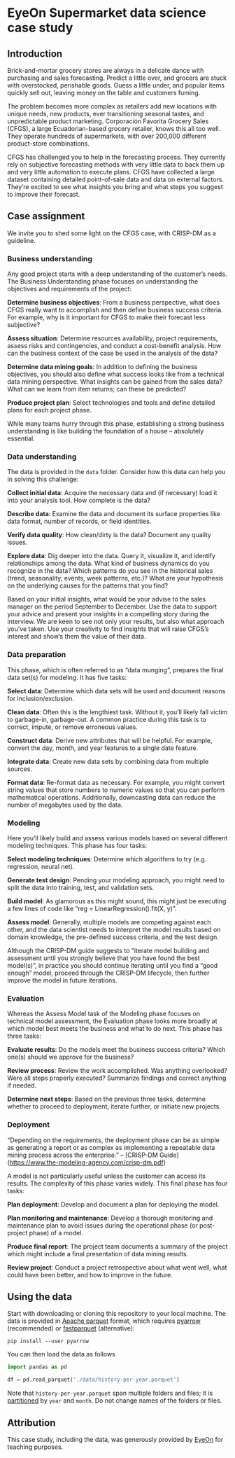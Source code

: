 # EyeOn Supermarket data science case study

## Introduction

Brick-and-mortar grocery stores are always in a delicate dance with purchasing and sales forecasting. Predict a little over, and grocers are stuck with overstocked, perishable goods. Guess a little under, and popular items quickly sell out, leaving money on the table and customers fuming.

The problem becomes more complex as retailers add new locations with unique needs, new products, ever transitioning seasonal tastes, and unpredictable product marketing. Corporación Favorita Grocery Sales (CFGS), a large Ecuadorian-based grocery retailer, knows this all too well. They operate hundreds of supermarkets, with over 200,000 different product-store combinations.

CFGS has challenged you to help in the forecasting process. They currently rely on subjective forecasting methods with very little data to back them up and very little automation to execute plans. CFGS have collected a large dataset containing detailed point-of-sale data and data on external factors. They’re excited to see what insights you bring and what steps you suggest to improve their forecast.

## Case assignment

We invite you to shed some light on the CFGS case, with CRISP-DM as a guideline.

### Business understanding

Any good project starts with a deep understanding of the customer’s needs. The Business Understanding phase focuses on understanding the objectives and requirements of the project:

**Determine business objectives**: From a business perspective, what does CFGS really want to accomplish and then define business success criteria. For example, why is it important for CFGS to make their forecast less subjective?

**Assess situation**: Determine resources availability, project requirements, assess risks and contingencies, and conduct a cost-benefit analysis. How can the business context of the case be used in the analysis of the data?

**Determine data mining goals**: In addition to defining the business objectives, you should also define what success looks like from a technical data mining perspective. What insights can be gained from the sales data? What can we learn from item returns; can these be predicted?

**Produce project plan**: Select technologies and tools and define detailed plans for each project phase.

While many teams hurry through this phase, establishing a strong business understanding is like building the foundation of a house – absolutely essential.

### Data understanding

The data is provided in the `data` folder. Consider how this data can help you in solving this challenge:

**Collect initial data**: Acquire the necessary data and (if necessary) load it into your analysis tool. How complete is the data?

**Describe data**: Examine the data and document its surface properties like data format, number of records, or field identities.

**Verify data quality**: How clean/dirty is the data? Document any quality issues.

**Explore data**: Dig deeper into the data. Query it, visualize it, and identify relationships among the data. What kind of business dynamics do you recognize in the data? Which patterns do you see in the historical sales (trend, seasonality, events, week patterns, etc.)? What are your hypothesis on the underlying causes for the patterns that you find?

Based on your initial insights, what would be your advise to the sales manager on the period September to December. Use the data to support your advice and present your insights in a compelling story during the interview. We are keen to see not only your results, but also what approach you’ve taken. Use your creativity to find insights that will raise CFGS’s interest and show’s them the value of their data.

### Data preparation 

This phase, which is often referred to as “data munging”, prepares the final data set(s) for modeling. It has five tasks:

**Select data**: Determine which data sets will be used and document reasons for inclusion/exclusion.

**Clean data**: Often this is the lengthiest task. Without it, you’ll likely fall victim to garbage-in, garbage-out. A common practice during this task is to correct, impute, or remove erroneous values.

**Construct data**: Derive new attributes that will be helpful. For example, convert the day, month, and year features to a single date feature.

**Integrate data**: Create new data sets by combining data from multiple sources.

**Format data**: Re-format data as necessary. For example, you might convert string values that store numbers to numeric values so that you can perform mathematical operations. Additionally, downcasting data can reduce the number of megabytes used by the data.

### Modeling

Here you’ll likely build and assess various models based on several different modeling techniques. This phase has four tasks:

**Select modeling techniques**: Determine which algorithms to try (e.g. regression, neural net).

**Generate test design**: Pending your modeling approach, you might need to split the data into training, test, and validation sets.

**Build model**: As glamorous as this might sound, this might just be executing a few lines of code like “reg = LinearRegression().fit(X, y)”.

**Assess model**: Generally, multiple models are competing against each other, and the data scientist needs to interpret the model results based on domain knowledge, the pre-defined success criteria, and the test design.

Although the CRISP-DM guide suggests to “iterate model building and assessment until you strongly believe that you have found the best model(s)”, in practice you should continue iterating until you find a “good enough” model, proceed through the CRISP-DM lifecycle, then further improve the model in future iterations. 

### Evaluation

Whereas the Assess Model task of the Modeling phase focuses on technical model assessment, the Evaluation phase looks more broadly at which model best meets the business and what to do next. This phase has three tasks:

**Evaluate results**: Do the models meet the business success criteria? Which one(s) should we approve for the business?

**Review process**: Review the work accomplished. Was anything overlooked? Were all steps properly executed? Summarize findings and correct anything if needed.

**Determine next steps**: Based on the previous three tasks, determine whether to proceed to deployment, iterate further, or initiate new projects.

### Deployment

“Depending on the requirements, the deployment phase can be as simple as generating a report or as complex as implementing a repeatable data mining process across the enterprise.” – [CRISP-DM Guide] (https://www.the-modeling-agency.com/crisp-dm.pdf)

A model is not particularly useful unless the customer can access its results. The complexity of this phase varies widely. This final phase has four tasks:

**Plan deployment**: Develop and document a plan for deploying the model.

**Plan monitoring and maintenance**: Develop a thorough monitoring and maintenance plan to avoid issues during the operational phase (or post-project phase) of a model.

**Produce final report**: The project team documents a summary of the project which might include a final presentation of data mining results.

**Review project**: Conduct a project retrospective about what went well, what could have been better, and how to improve in the future.

## Using the data

Start with downloading or cloning this repository to your local machine. The data is provided in [Apache parquet](https://parquet.apache.org/) format, which requires [pyarrow](https://arrow.apache.org/docs/python/) (recommended) or [fastparquet](https://github.com/dask/fastparquet) (alternative):

```
pip install --user pyarrow
```

You can then load the data as follows

```python
import pandas as pd

df = pd.read_parquet('./data/history-per-year.parquet')
```

Note that `history-per-year.parquet` span multiple folders and files; it is [partitioned](https://arrow.apache.org/docs/python/parquet.html#reading-from-partitioned-datasets) by `year` and `month`. Do not change names of the folders or files.

## Attribution

This case study, including the data, was generously provided by [EyeOn](https://www.eyeon.nl/) for teaching purposes.
